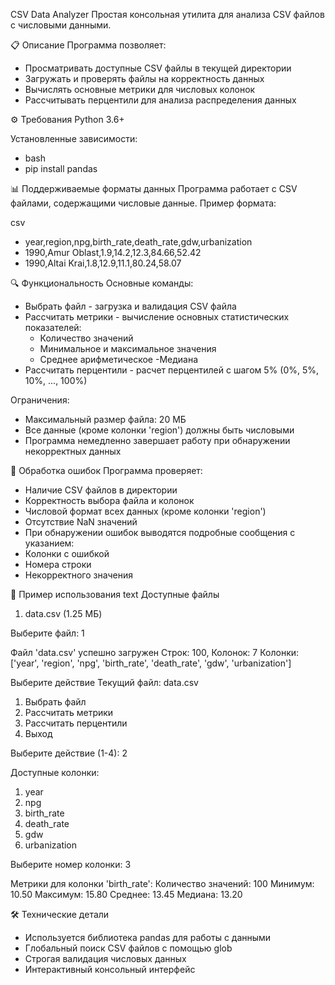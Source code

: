 CSV Data Analyzer
Простая консольная утилита для анализа CSV файлов с числовыми данными.

📋 Описание
Программа позволяет:
- Просматривать доступные CSV файлы в текущей директории
- Загружать и проверять файлы на корректность данных
- Вычислять основные метрики для числовых колонок
- Рассчитывать перцентили для анализа распределения данных

⚙️ Требования
Python 3.6+

Установленные зависимости:
- bash
- pip install pandas
  
📊 Поддерживаемые форматы данных
Программа работает с CSV файлами, содержащими числовые данные. Пример формата:

csv
- year,region,npg,birth_rate,death_rate,gdw,urbanization
- 1990,Amur Oblast,1.9,14.2,12.3,84.66,52.42
- 1990,Altai Krai,1.8,12.9,11.1,80.24,58.07

🔍 Функциональность
Основные команды:
- Выбрать файл - загрузка и валидация CSV файла
- Рассчитать метрики - вычисление основных статистических показателей:
  - Количество значений
  - Минимальное и максимальное значения
  - Среднее арифметическое
  -Медиана
- Рассчитать перцентили - расчет перцентилей с шагом 5% (0%, 5%, 10%, ..., 100%)

Ограничения:
- Максимальный размер файла: 20 МБ
- Все данные (кроме колонки 'region') должны быть числовыми
- Программа немедленно завершает работу при обнаружении некорректных данных

🐛 Обработка ошибок
Программа проверяет:
- Наличие CSV файлов в директории
- Корректность выбора файла и колонок
- Числовой формат всех данных (кроме колонки 'region')
- Отсутствие NaN значений
- При обнаружении ошибок выводятся подробные сообщения с указанием:
- Колонки с ошибкой
- Номера строки
- Некорректного значения

📝 Пример использования
text
Доступные файлы
1. data.csv (1.25 МБ)

Выберите файл: 1

Файл 'data.csv' успешно загружен 
Строк: 100, Колонок: 7
Колонки: ['year', 'region', 'npg', 'birth_rate', 'death_rate', 'gdw', 'urbanization']

Выберите действие
Текущий файл: data.csv
1. Выбрать файл
2. Рассчитать метрики
3. Рассчитать перцентили
4. Выход

Выберите действие (1-4): 2

Доступные колонки:
1. year
2. npg
3. birth_rate
4. death_rate
5. gdw
6. urbanization

Выберите номер колонки: 3

Метрики для колонки 'birth_rate':
Количество значений: 100
Минимум: 10.50
Максимум: 15.80
Среднее: 13.45
Медиана: 13.20

🛠️ Технические детали
- Используется библиотека pandas для работы с данными
- Глобальный поиск CSV файлов с помощью glob
- Строгая валидация числовых данных
- Интерактивный консольный интерфейс
